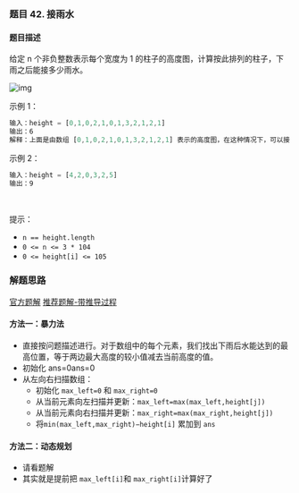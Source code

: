 ### 题目 42. 接雨水
#### 题目描述
给定 n 个非负整数表示每个宽度为 1 的柱子的高度图，计算按此排列的柱子，下雨之后能接多少雨水。

![img](42.png) 

示例 1：


```js
输入：height = [0,1,0,2,1,0,1,3,2,1,2,1]
输出：6
解释：上面是由数组 [0,1,0,2,1,0,1,3,2,1,2,1] 表示的高度图，在这种情况下，可以接 6 个单位的雨水（蓝色部分表示雨水）。 
```
示例 2：

```js
输入：height = [4,2,0,3,2,5]
输出：9
```
 

提示：

- `n == height.length`
- `0 <= n <= 3 * 104`
- `0 <= height[i] <= 105`
### 解题思路
[官方题解](https://leetcode-cn.com/problems/trapping-rain-water/solution/jie-yu-shui-by-leetcode/)
[推荐题解-带推导过程](https://leetcode-cn.com/problems/trapping-rain-water/solution/xiang-xi-tong-su-de-si-lu-fen-xi-duo-jie-fa-by-w-8/)

#### 方法一：暴力法
- 直接按问题描述进行。对于数组中的每个元素，我们找出下雨后水能达到的最高位置，等于两边最大高度的较小值减去当前高度的值。
- 初始化 ans=0ans=0
- 从左向右扫描数组：
  - 初始化 `max_left=0` 和 `max_right=0`
  - 从当前元素向左扫描并更新：`max_left=max(max_left,height[j])`
  - 从当前元素向右扫描并更新：`max_right=max(max_right,height[j])`
  - 将`min(max_left,max_right)−height[i]` 累加到 `ans`

#### 方法二：动态规划
- 请看题解
- 其实就是提前把 `max_left[i]`和 `max_right[i]`计算好了
